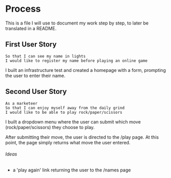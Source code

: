# Process

This is a file I will use to document my work step by step, to later be
translated in a README.

## First User Story

```As a marketeer
So that I can see my name in lights
I would like to register my name before playing an online game
```

I built an infrastructure test and created a homepage with a form, prompting
the user to enter their name.

## Second User Story

```
As a marketeer
So that I can enjoy myself away from the daily grind
I would like to be able to play rock/paper/scissors
```

I built a dropdown menu where the user can submit which move
(rock/paper/scissors) they choose to play.

After submitting their move, the user is directed to the /play page.
At this point, the page simply returns what move the user entered.

###### Ideas

- a 'play again' link returning the user to the /names page
